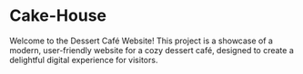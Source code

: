 # Cake-House
Welcome to the Dessert Café Website! This project is a showcase of a modern, user-friendly website for a cozy dessert café, designed to create a delightful digital experience for visitors.
